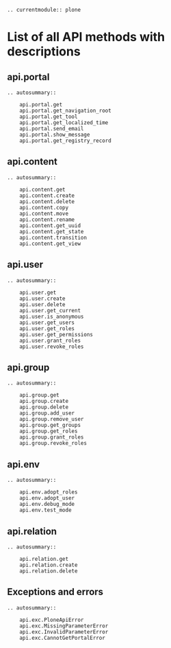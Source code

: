 ```{eval-rst}
.. currentmodule:: plone
```

# List of all API methods with descriptions

## api.portal

```{eval-rst}
.. autosummary::

    api.portal.get
    api.portal.get_navigation_root
    api.portal.get_tool
    api.portal.get_localized_time
    api.portal.send_email
    api.portal.show_message
    api.portal.get_registry_record

```

## api.content

```{eval-rst}
.. autosummary::

    api.content.get
    api.content.create
    api.content.delete
    api.content.copy
    api.content.move
    api.content.rename
    api.content.get_uuid
    api.content.get_state
    api.content.transition
    api.content.get_view

```

## api.user

```{eval-rst}
.. autosummary::

    api.user.get
    api.user.create
    api.user.delete
    api.user.get_current
    api.user.is_anonymous
    api.user.get_users
    api.user.get_roles
    api.user.get_permissions
    api.user.grant_roles
    api.user.revoke_roles

```

## api.group

```{eval-rst}
.. autosummary::

    api.group.get
    api.group.create
    api.group.delete
    api.group.add_user
    api.group.remove_user
    api.group.get_groups
    api.group.get_roles
    api.group.grant_roles
    api.group.revoke_roles

```

## api.env

```{eval-rst}
.. autosummary::

    api.env.adopt_roles
    api.env.adopt_user
    api.env.debug_mode
    api.env.test_mode

```

## api.relation

```{eval-rst}
.. autosummary::

    api.relation.get
    api.relation.create
    api.relation.delete

```

## Exceptions and errors

```{eval-rst}
.. autosummary::

    api.exc.PloneApiError
    api.exc.MissingParameterError
    api.exc.InvalidParameterError
    api.exc.CannotGetPortalError
```
